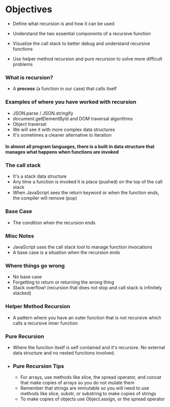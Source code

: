 # Objectives

* Define what recursion is and how it can be used

* Understand the two essential components of a recursive function

* Visualize the call stack to better debug and understand recursive functions
* Use helper method recursion and pure recursion to solve more difficult problems

### What is recursion?
* A **process** (a function in our case) that calls itself

### Examples of where you have worked with recursion
* JSON.parse / JSON.stringify
* document.getElementById and DOM traversal algorithms
* Object traversal
* We will see it with more complex data structures
* It's sometimes a cleaner alternative to iteration

#### In almost all program languages, there is a built in data structure that manages what happens when functions are invoked

### The call stack
* It's a stack data structure
* Any time a function is invoked it is place (pushed) on the top of the call stack
* When JavaScript sees the return keyword or when the function ends, the compiler will remove (pop)

### Base Case
* The condition when the recursion ends

### Misc Notes 
* JavaScript uses the call stack tool to manage function invocations
* A base case is a situation when the recursion ends

### Where things go wrong
* No base case
* Forgetting to return or returning the wrong thing
* Stack overflow! (recursion that does not stop and call stack is infinitely stacked)

### Helper Method Recursion
* A pattern where you have an outer function that is not recursive which calls a recursive inner function

### Pure Recursion
* Where the function itself is self contained and it's recursive. No external data structure and no nested functions involved.

* ### Pure Recursion Tips
    * For arrays, use methods like slice, the spread operator, and concat that make copies of arrays so you do not mutate them
    * Remember that strings are immutable so you will need to use methods like slice, substr, or substring to make copies of strings
    * To make copies of objects use Object.assign, or the spread operator
